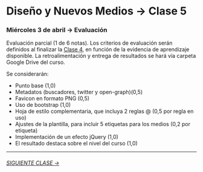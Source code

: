 # Diseño y Nuevos Medios → Clase 5  

### Miércoles 3 de abril → Evaluación

Evaluación parcial (1 de 6 notas). Los criterios de evaluación serán definidos al finalizar la [Clase 4](https://github.com/profesorfaco/dno037-2019/tree/gh-pages/clase-04), en función de la evidencia de aprendizaje disponible. La retroalimentación y entrega de resultados se hará vía carpeta Google Drive del curso. 

Se considerarán: 

- Punto base (1,0)
- Metadatos (buscadores, twitter y open-graph)(0,5)
- Favicon en formato PNG (0,5)
- Uso de bootstrap (1,0)
- Hoja de estilo complementaria, que incluya 2 reglas @ (0,5 por regla en uso)
- Ajustes de la plantilla, para incluir 5 etiquetas para los medios (0,2 por etiqueta)
- Implementación de un efecto jQuery (1,0)
- El resultado destaca sobre el nivel del curso (1,0)


- - - - - - - 

###### [SIGUIENTE CLASE →](https://github.com/profesorfaco/dno037-2019/tree/gh-pages/clase-06)

